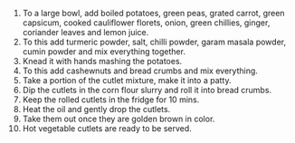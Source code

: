 1. To a large bowl, add boiled potatoes, green peas, grated carrot, green capsicum, cooked cauliflower florets, onion, green chillies, ginger, coriander leaves and lemon juice. 
2. To this add turmeric powder, salt, chilli powder, garam masala powder, cumin powder and mix everything together. 
3. Knead it with hands mashing the potatoes. 
4. To this add cashewnuts and bread crumbs and mix everything. 
5. Take a portion of the cutlet mixture, make it into a patty. 
6. Dip the cutlets in the corn flour slurry and roll it into bread crumbs. 
7. Keep the rolled  cutlets in the fridge for 10 mins. 
8. Heat the oil and gently drop the cutlets. 
9. Take them out once they are golden brown in color. 
10. Hot vegetable cutlets are ready to be served. 